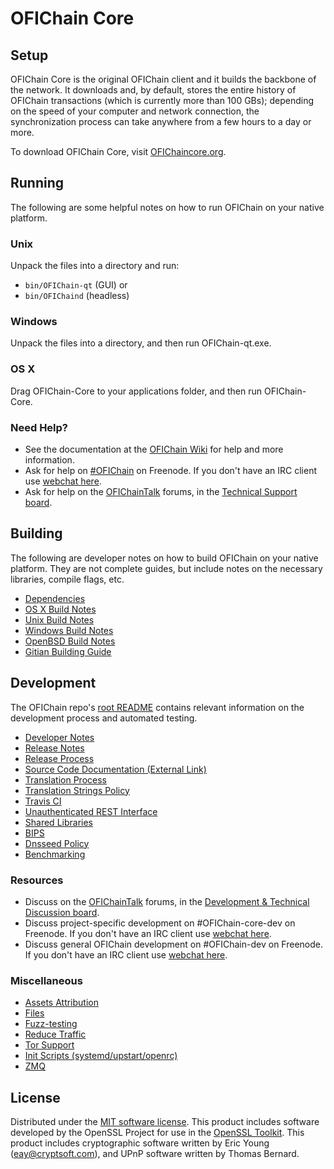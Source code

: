 OFIChain Core
=============

Setup
---------------------
OFIChain Core is the original OFIChain client and it builds the backbone of the network. It downloads and, by default, stores the entire history of OFIChain transactions (which is currently more than 100 GBs); depending on the speed of your computer and network connection, the synchronization process can take anywhere from a few hours to a day or more.

To download OFIChain Core, visit [OFIChaincore.org](https://OFIChaincore.org/en/releases/).

Running
---------------------
The following are some helpful notes on how to run OFIChain on your native platform.

### Unix

Unpack the files into a directory and run:

- `bin/OFIChain-qt` (GUI) or
- `bin/OFIChaind` (headless)

### Windows

Unpack the files into a directory, and then run OFIChain-qt.exe.

### OS X

Drag OFIChain-Core to your applications folder, and then run OFIChain-Core.

### Need Help?

* See the documentation at the [OFIChain Wiki](https://en.OFIChain.it/wiki/Main_Page)
for help and more information.
* Ask for help on [#OFIChain](http://webchat.freenode.net?channels=OFIChain) on Freenode. If you don't have an IRC client use [webchat here](http://webchat.freenode.net?channels=OFIChain).
* Ask for help on the [OFIChainTalk](https://OFIChaintalk.org/) forums, in the [Technical Support board](https://OFIChaintalk.org/index.php?board=4.0).

Building
---------------------
The following are developer notes on how to build OFIChain on your native platform. They are not complete guides, but include notes on the necessary libraries, compile flags, etc.

- [Dependencies](dependencies.md)
- [OS X Build Notes](build-osx.md)
- [Unix Build Notes](build-unix.md)
- [Windows Build Notes](build-windows.md)
- [OpenBSD Build Notes](build-openbsd.md)
- [Gitian Building Guide](gitian-building.md)

Development
---------------------
The OFIChain repo's [root README](/README.md) contains relevant information on the development process and automated testing.

- [Developer Notes](developer-notes.md)
- [Release Notes](release-notes.md)
- [Release Process](release-process.md)
- [Source Code Documentation (External Link)](https://dev.visucore.com/OFIChain/doxygen/)
- [Translation Process](translation_process.md)
- [Translation Strings Policy](translation_strings_policy.md)
- [Travis CI](travis-ci.md)
- [Unauthenticated REST Interface](REST-interface.md)
- [Shared Libraries](shared-libraries.md)
- [BIPS](bips.md)
- [Dnsseed Policy](dnsseed-policy.md)
- [Benchmarking](benchmarking.md)

### Resources
* Discuss on the [OFIChainTalk](https://OFIChaintalk.org/) forums, in the [Development & Technical Discussion board](https://OFIChaintalk.org/index.php?board=6.0).
* Discuss project-specific development on #OFIChain-core-dev on Freenode. If you don't have an IRC client use [webchat here](http://webchat.freenode.net/?channels=OFIChain-core-dev).
* Discuss general OFIChain development on #OFIChain-dev on Freenode. If you don't have an IRC client use [webchat here](http://webchat.freenode.net/?channels=OFIChain-dev).

### Miscellaneous
- [Assets Attribution](assets-attribution.md)
- [Files](files.md)
- [Fuzz-testing](fuzzing.md)
- [Reduce Traffic](reduce-traffic.md)
- [Tor Support](tor.md)
- [Init Scripts (systemd/upstart/openrc)](init.md)
- [ZMQ](zmq.md)

License
---------------------
Distributed under the [MIT software license](/COPYING).
This product includes software developed by the OpenSSL Project for use in the [OpenSSL Toolkit](https://www.openssl.org/). This product includes
cryptographic software written by Eric Young ([eay@cryptsoft.com](mailto:eay@cryptsoft.com)), and UPnP software written by Thomas Bernard.
